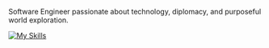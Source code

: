 Software Engineer passionate about technology, diplomacy, and purposeful world exploration.

[![My Skills](https://skillicons.dev/icons?i=java,python,angular,mysql,notion,typescript&theme=dark)](https://skillicons.dev)

